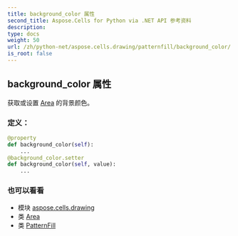 ```yaml
---
title: background_color 属性
second_title: Aspose.Cells for Python via .NET API 参考资料
description:
type: docs
weight: 50
url: /zh/python-net/aspose.cells.drawing/patternfill/background_color/
is_root: false
---
```

## background_color 属性

获取或设置 [Area](/cells/zh/python-net/aspose.cells.drawing/area) 的背景颜色。
### 定义：
```python
@property
def background_color(self):
    ...
@background_color.setter
def background_color(self, value):
    ...
```

### 也可以看看
* 模块 [aspose.cells.drawing](../../)
* 类 [Area](/cells/zh/python-net/aspose.cells.drawing/area)
* 类 [PatternFill](/cells/zh/python-net/aspose.cells.drawing/patternfill)
